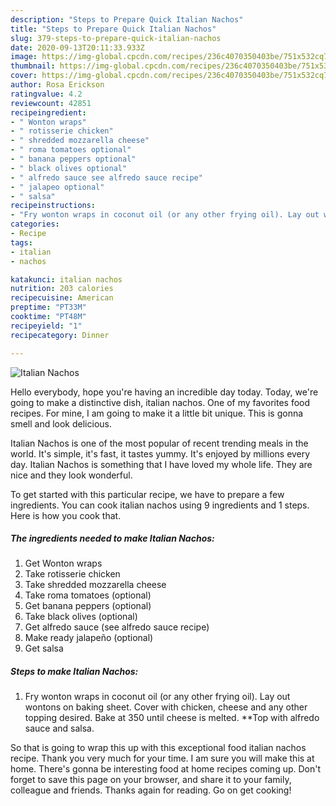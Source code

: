 ```yaml
---
description: "Steps to Prepare Quick Italian Nachos"
title: "Steps to Prepare Quick Italian Nachos"
slug: 379-steps-to-prepare-quick-italian-nachos
date: 2020-09-13T20:11:33.933Z
image: https://img-global.cpcdn.com/recipes/236c4070350403be/751x532cq70/italian-nachos-recipe-main-photo.jpg
thumbnail: https://img-global.cpcdn.com/recipes/236c4070350403be/751x532cq70/italian-nachos-recipe-main-photo.jpg
cover: https://img-global.cpcdn.com/recipes/236c4070350403be/751x532cq70/italian-nachos-recipe-main-photo.jpg
author: Rosa Erickson
ratingvalue: 4.2
reviewcount: 42851
recipeingredient:
- " Wonton wraps"
- " rotisserie chicken"
- " shredded mozzarella cheese"
- " roma tomatoes optional"
- " banana peppers optional"
- " black olives optional"
- " alfredo sauce see alfredo sauce recipe"
- " jalapeo optional"
- " salsa"
recipeinstructions:
- "Fry wonton wraps in coconut oil (or any other frying oil). Lay out wontons on baking sheet. Cover with chicken, cheese and any other topping desired. Bake at 350 until cheese is melted. **Top with alfredo sauce and salsa."
categories:
- Recipe
tags:
- italian
- nachos

katakunci: italian nachos 
nutrition: 203 calories
recipecuisine: American
preptime: "PT33M"
cooktime: "PT48M"
recipeyield: "1"
recipecategory: Dinner

---
```



![Italian Nachos](https://img-global.cpcdn.com/recipes/236c4070350403be/751x532cq70/italian-nachos-recipe-main-photo.jpg)

Hello everybody, hope you're having an incredible day today. Today, we're going to make a distinctive dish, italian nachos. One of my favorites food recipes. For mine, I am going to make it a little bit unique. This is gonna smell and look delicious.

Italian Nachos is one of the most popular of recent trending meals in the world. It's simple, it's fast, it tastes yummy. It's enjoyed by millions every day. Italian Nachos is something that I have loved my whole life. They are nice and they look wonderful.




To get started with this particular recipe, we have to prepare a few ingredients. You can cook italian nachos using 9 ingredients and 1 steps. Here is how you cook that.

<!--inarticleads1-->

##### The ingredients needed to make Italian Nachos:

1. Get  Wonton wraps
1. Take  rotisserie chicken
1. Take  shredded mozzarella cheese
1. Take  roma tomatoes (optional)
1. Get  banana peppers (optional)
1. Take  black olives (optional)
1. Get  alfredo sauce (see alfredo sauce recipe)
1. Make ready  jalapeño (optional)
1. Get  salsa




<!--inarticleads2-->

##### Steps to make Italian Nachos:

1. Fry wonton wraps in coconut oil (or any other frying oil). Lay out wontons on baking sheet. Cover with chicken, cheese and any other topping desired. Bake at 350 until cheese is melted. **Top with alfredo sauce and salsa.




So that is going to wrap this up with this exceptional food italian nachos recipe. Thank you very much for your time. I am sure you will make this at home. There's gonna be interesting food at home recipes coming up. Don't forget to save this page on your browser, and share it to your family, colleague and friends. Thanks again for reading. Go on get cooking!
